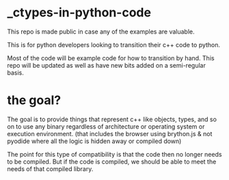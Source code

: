 # _ctypes-in-python-code
This repo is made public in case any of the examples are valuable. 

This is for python developers looking to transition their c++ code to python.

Most of the code will be example code for how to transition by hand. This repo will be updated as well as have new bits added on a semi-regular basis.

# the goal?
The goal is to provide things that represent c++ like objects, types, and so on to use any binary regardless of architecture or operating system or execution environment. (that includes the browser using brython.js & not pyodide where all the logic is hidden away or compiled down)

The point for this type of compatibility is that the code then no longer needs to be compiled. But if the code is compiled, we should be able to meet the needs of that compiled library. 
